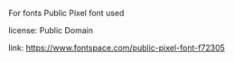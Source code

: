 For fonts Public Pixel font used 

license: Public Domain

link: https://www.fontspace.com/public-pixel-font-f72305
